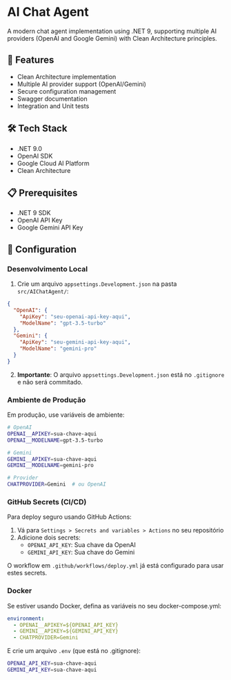 # AI Chat Agent

A modern chat agent implementation using .NET 9, supporting multiple AI providers (OpenAI and Google Gemini) with Clean Architecture principles.

## 🚀 Features

- Clean Architecture implementation
- Multiple AI provider support (OpenAI/Gemini)
- Secure configuration management
- Swagger documentation
- Integration and Unit tests

## 🛠 Tech Stack

- .NET 9.0
- OpenAI SDK
- Google Cloud AI Platform
- Clean Architecture

## 📋 Prerequisites

- .NET 9 SDK
- OpenAI API Key
- Google Gemini API Key

## 🔧 Configuration

### Desenvolvimento Local

1. Crie um arquivo `appsettings.Development.json` na pasta `src/AIChatAgent/`:

```json
{
  "OpenAI": {
    "ApiKey": "seu-openai-api-key-aqui",
    "ModelName": "gpt-3.5-turbo"
  },
  "Gemini": {
    "ApiKey": "seu-gemini-api-key-aqui",
    "ModelName": "gemini-pro"
  }
}
```

2. **Importante**: O arquivo `appsettings.Development.json` está no `.gitignore` e não será commitado.

### Ambiente de Produção

Em produção, use variáveis de ambiente:

```bash
# OpenAI
OPENAI__APIKEY=sua-chave-aqui
OPENAI__MODELNAME=gpt-3.5-turbo

# Gemini
GEMINI__APIKEY=sua-chave-aqui
GEMINI__MODELNAME=gemini-pro

# Provider
CHATPROVIDER=Gemini  # ou OpenAI
```

### GitHub Secrets (CI/CD)

Para deploy seguro usando GitHub Actions:

1. Vá para `Settings > Secrets and variables > Actions` no seu repositório
2. Adicione dois secrets:
   - `OPENAI_API_KEY`: Sua chave da OpenAI
   - `GEMINI_API_KEY`: Sua chave do Gemini

O workflow em `.github/workflows/deploy.yml` já está configurado para usar estes secrets.

### Docker

Se estiver usando Docker, defina as variáveis no seu docker-compose.yml:

```yaml
environment:
  - OPENAI__APIKEY=${OPENAI_API_KEY}
  - GEMINI__APIKEY=${GEMINI_API_KEY}
  - CHATPROVIDER=Gemini
```

E crie um arquivo `.env` (que está no .gitignore):

```bash
OPENAI_API_KEY=sua-chave-aqui
GEMINI_API_KEY=sua-chave-aqui
```